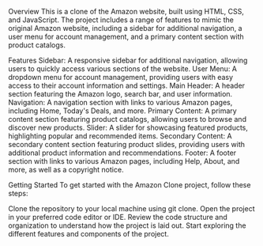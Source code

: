 Overview
This is a clone of the Amazon website, built using HTML, CSS, and JavaScript. The project includes a range of features to mimic the original Amazon website, including a sidebar for additional navigation, a user menu for account management, and a primary content section with product catalogs.

Features
Sidebar: A responsive sidebar for additional navigation, allowing users to quickly access various sections of the website.
User Menu: A dropdown menu for account management, providing users with easy access to their account information and settings.
Main Header: A header section featuring the Amazon logo, search bar, and user information.
Navigation: A navigation section with links to various Amazon pages, including Home, Today's Deals, and more.
Primary Content: A primary content section featuring product catalogs, allowing users to browse and discover new products.
Slider: A slider for showcasing featured products, highlighting popular and recommended items.
Secondary Content: A secondary content section featuring product slides, providing users with additional product information and recommendations.
Footer: A footer section with links to various Amazon pages, including Help, About, and more, as well as a copyright notice.

Getting Started
To get started with the Amazon Clone project, follow these steps:

Clone the repository to your local machine using git clone.
Open the project in your preferred code editor or IDE.
Review the code structure and organization to understand how the project is laid out.
Start exploring the different features and components of the project.